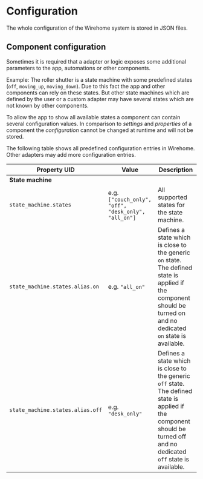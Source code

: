 # Configuration
The whole configuration of the Wirehome system is stored in JSON files. 

## Component configuration
Sometimes it is required that a adapter or logic exposes some additional parameters to the app, automations or other components. 

Example:
The roller shutter is a state machine with some predefined states (`off`, `moving_up`, `moving_down`). Due to this fact the app and other components can rely on these states. But other state machines which are defined by the user or a custom adapter may have several states which are not known by other components. 

To allow the app to show all available states a component can contain several configuration values. In comparison to _settings_ and _properties_ of a component the _configuration_ cannot be changed at runtime and will not be stored.

The following table shows all predefined configuration entries in Wirehome. Other adapters may add more configuration entries.

| Property UID | Value | Description |
|-|-|-|
| **State machine** |
| `state_machine.states` | e.g. `["couch_only", "off", "desk_only", "all_on"]` | All supported states for the state machine. |
| `state_machine.states.alias.on` | e.g. `"all_on"` | Defines a state which is close to the generic `on` state. The defined state is applied if the component should be turned on and no dedicated `on` state is available. |
| `state_machine.states.alias.off` | e.g. `"desk_only"` | Defines a state which is close to the generic `off` state. The defined state is applied if the component should be turned off and no dedicated `off` state is available. |
